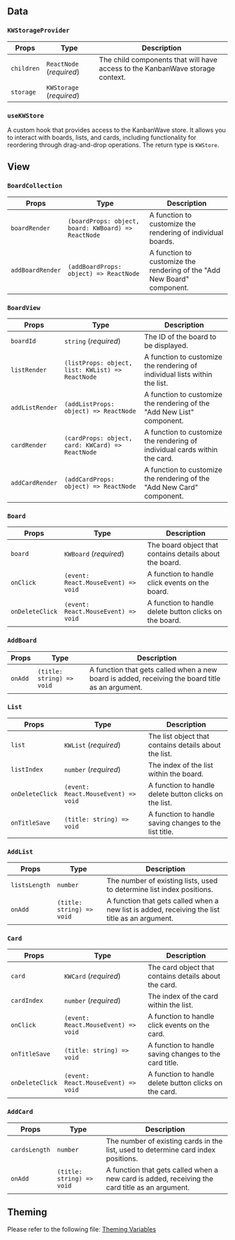 ## Data

### `KWStorageProvider`

| Props      | Type                     | Description                                                                   |
| ---------- | ------------------------ | ----------------------------------------------------------------------------- |
| `children` | `ReactNode` (_required_) | The child components that will have access to the KanbanWave storage context. |
| `storage`  | `KWStorage` (_required_) |                                                                               |

### `useKWStore`

A custom hook that provides access to the KanbanWave store. It allows you to interact with boards, lists, and cards, including functionality for reordering through drag-and-drop operations. The return type is `KWStore`.

## View

### `BoardCollection`

| Props            | Type                                                | Description                                                             |
| ---------------- | --------------------------------------------------- | ----------------------------------------------------------------------- |
| `boardRender`    | `(boardProps: object, board: KWBoard) => ReactNode` | A function to customize the rendering of individual boards.             |
| `addBoardRender` | `(addBoardProps: object) => ReactNode`              | A function to customize the rendering of the "Add New Board" component. |

### `BoardView`

| Props           | Type                                             | Description                                                                |
| --------------- | ------------------------------------------------ | -------------------------------------------------------------------------- |
| `boardId`       | `string` (_required_)                            | The ID of the board to be displayed.                                       |
| `listRender`    | `(listProps: object, list: KWList) => ReactNode` | A function to customize the rendering of individual lists within the list. |
| `addListRender` | `(addListProps: object) => ReactNode`            | A function to customize the rendering of the "Add New List" component.     |
| `cardRender`    | `(cardProps: object, card: KWCard) => ReactNode` | A function to customize the rendering of individual cards within the card. |
| `addCardRender` | `(addCardProps: object) => ReactNode`            | A function to customize the rendering of the "Add New Card" component.     |

### `Board`

| Props           | Type                                | Description                                             |
| --------------- | ----------------------------------- | ------------------------------------------------------- |
| `board`         | `KWBoard` (_required_)              | The board object that contains details about the board. |
| `onClick`       | `(event: React.MouseEvent) => void` | A function to handle click events on the board.         |
| `onDeleteClick` | `(event: React.MouseEvent) => void` | A function to handle delete button clicks on the board. |

### `AddBoard`

| Props   | Type                      | Description                                                                                      |
| ------- | ------------------------- | ------------------------------------------------------------------------------------------------ |
| `onAdd` | `(title: string) => void` | A function that gets called when a new board is added, receiving the board title as an argument. |

### `List`

| Props           | Type                                | Description                                            |
| --------------- | ----------------------------------- | ------------------------------------------------------ |
| `list`          | `KWList` (_required_)               | The list object that contains details about the list.  |
| `listIndex`     | `number` (_required_)               | The index of the list within the board.                |
| `onDeleteClick` | `(event: React.MouseEvent) => void` | A function to handle delete button clicks on the list. |
| `onTitleSave`   | `(title: string) => void`           | A function to handle saving changes to the list title. |

### `AddList`

| Props         | Type                      | Description                                                                                    |
| ------------- | ------------------------- | ---------------------------------------------------------------------------------------------- |
| `listsLength` | `number`                  | The number of existing lists, used to determine list index positions.                          |
| `onAdd`       | `(title: string) => void` | A function that gets called when a new list is added, receiving the list title as an argument. |

### `Card`

| Props           | Type                                | Description                                            |
| --------------- | ----------------------------------- | ------------------------------------------------------ |
| `card`          | `KWCard` (_required_)               | The card object that contains details about the card.  |
| `cardIndex`     | `number` (_required_)               | The index of the card within the list.                 |
| `onClick`       | `(event: React.MouseEvent) => void` | A function to handle click events on the card.         |
| `onTitleSave`   | `(title: string) => void`           | A function to handle saving changes to the card title. |
| `onDeleteClick` | `(event: React.MouseEvent) => void` | A function to handle delete button clicks on the card. |

### `AddCard`

| Props         | Type                      | Description                                                                                    |
| ------------- | ------------------------- | ---------------------------------------------------------------------------------------------- |
| `cardsLength` | `number`                  | The number of existing cards in the list, used to determine card index positions.              |
| `onAdd`       | `(title: string) => void` | A function that gets called when a new card is added, receiving the card title as an argument. |

## Theming
Please refer to the following file: [Theming Variables](/packages/kanbanwave/src/styles/variables.css)
